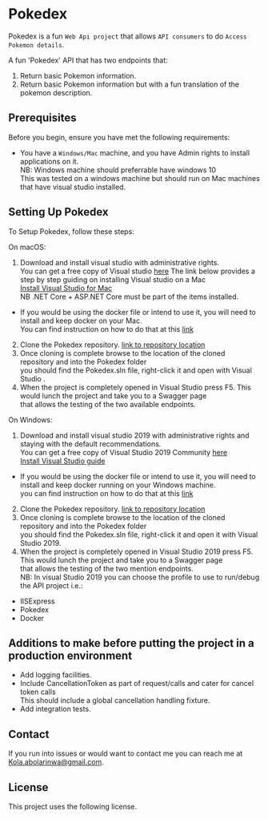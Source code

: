 # Pokedex
 
Pokedex is a fun `Web Api project` that allows `API consumers` to do `Access Pokemon details`.
 
A fun 'Pokedex' API that has two endpoints that:
 1. Return basic Pokemon information.
 2. Return basic Pokemon information but with a fun translation of the pokemon description.
 
## Prerequisites
 
Before you begin, ensure you have met the following requirements:
* You have a `Windows/Mac` machine, and you have Admin rights to install applications on it.<br/> 
NB: Windows machine should preferrable have windows 10<br/>
This was tested on a windows machine but should run on Mac machines that have visual studio installed.
 
 
## Setting Up Pokedex
 
To Setup Pokedex, follow these steps:
 
On macOS:
1. Download and install visual studio with administrative rights.<br/>
You can get a free copy of Visual studio [here](https://visualstudio.microsoft.com/downloads/)
The link below provides a step by step guiding on installing Visual studio on a Mac<br/>
[Install Visual Studio for Mac](https://tutorials.visualstudio.com/vs4mac-install/install)<br/>
NB .NET Core + ASP.NET Core must be part of the items installed.<br/>
* If you would be using the docker file or intend to use it, you will need to install and keep  docker on your Mac.<br/>
You can find instruction on how to do that at this [link](https://docs.docker.com/docker-for-mac/install/)<br/>
2. Clone the Pokedex repository. [link to repository location](https://github.com/AskXclaim/Pokedex)<br/>
3. Once cloning is complete browse to the location of the cloned repository and into the Pokedex folder <br/>
you should find the Pokedex.sln file, right-click it and open with Visual Studio .<br/>
4. When the project is completely opened in Visual Studio press F5. This would lunch the project and take you to a Swagger page<br/>
that allows the testing of the two available endpoints.
 
On Windows:
1. Download and install visual studio 2019 with administrative rights and staying with the default recommendations.<br/>
You can get a free copy of Visual Studio 2019 Community [here](https://visualstudio.microsoft.com/downloads/)<br/>
[Install Visual Studio guide](https://docs.microsoft.com/en-us/visualstudio/install/install-visual-studio?view=vs-2019)<br/>
* If you would be using the docker file or intend to use it, you will need to install and keep docker running on your Windows machine.<br/>
you can find instruction on how to do that at this [link](https://docs.docker.com/docker-for-windows/install/)<br/>
2. Clone the Pokedex repository. [link to repository location](https://github.com/AskXclaim/Pokedex)<br/>
3. Once cloning is complete browse to the location of the cloned repository and into the Pokedex folder <br/>
you should find the Pokedex.sln file, right-click it and open it with Visual Studio 2019.<br/>
4. When the project is completely opened in Visual Studio 2019 press F5. This would lunch the project and take you to a Swagger page<br/>
that allows the testing of the two mention endpoints.<br/>
NB: In visual Studio 2019 you can choose the profile to use to run/debug the API project i.e.:
* IISExpress
* Pokedex
* Docker
 
 
## Additions to make before putting the project in a production environment 
* Add logging facilities.
* Include CancellationToken as part of request/calls and cater for cancel token calls<br/>
This should include a global cancellation handling fixture.
* Add integration tests.
 
## Contact
 
If you run into issues or would want to contact me you can reach me at Kola.abolarinwa@gmail.com.
 
## License
 
This project uses the following license.

